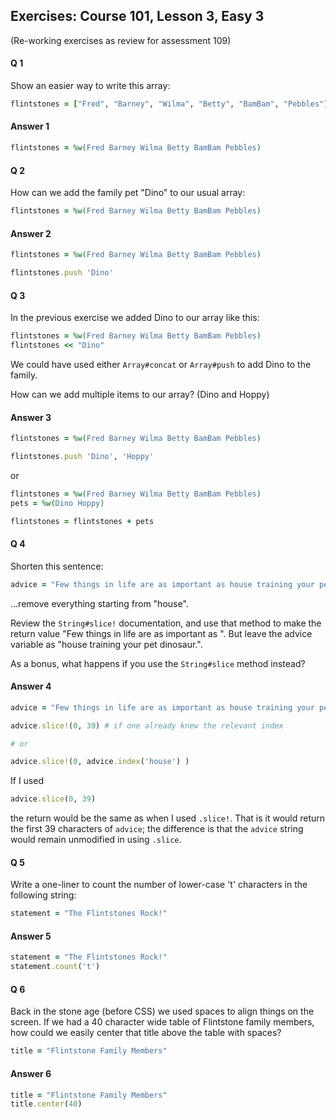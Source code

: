 ## Exercises: Course 101, Lesson 3, Easy 3
(Re-working exercises as review for assessment 109)
#### Q 1

Show an easier way to write this array:

```ruby
flintstones = ["Fred", "Barney", "Wilma", "Betty", "BamBam", "Pebbles"]
```

#### Answer 1

```ruby
flintstones = %w(Fred Barney Wilma Betty BamBam Pebbles)

```

#### Q 2

How can we add the family pet "Dino" to our usual array:

```ruby
flintstones = %w(Fred Barney Wilma Betty BamBam Pebbles)

```

#### Answer 2

```ruby
flintstones = %w(Fred Barney Wilma Betty BamBam Pebbles)

flintstones.push 'Dino'
```

#### Q 3

In the previous exercise we added Dino to our array like this:

```ruby
flintstones = %w(Fred Barney Wilma Betty BamBam Pebbles)
flintstones << "Dino"
```

We could have used either `Array#concat` or `Array#push` to add Dino to the family.

How can we add multiple items to our array? (Dino and Hoppy)

#### Answer 3
```ruby
flintstones = %w(Fred Barney Wilma Betty BamBam Pebbles)

flintstones.push 'Dino', 'Hoppy'
```

or
```ruby
flintstones = %w(Fred Barney Wilma Betty BamBam Pebbles)
pets = %w(Dino Hoppy)

flintstones = flintstones + pets
```

#### Q 4
Shorten this sentence:

```ruby
advice = "Few things in life are as important as house training your pet dinosaur."
```

...remove everything starting from "house".

Review the `String#slice!` documentation, and use that method to make the return value "Few things in life are as important as ". But leave the advice variable as "house training your pet dinosaur.".

As a bonus, what happens if you use the `String#slice` method instead?


#### Answer 4

```ruby
advice = "Few things in life are as important as house training your pet dinosaur."

advice.slice!(0, 39) # if one already knew the relevant index

# or

advice.slice!(0, advice.index('house') )

```
If I used
```ruby
advice.slice(0, 39)
```
the return would be the same as when I used `.slice!`.  That is it would return the first 39 characters of `advice`; the difference is that the `advice` string would remain unmodified in using `.slice`.

#### Q 5

Write a one-liner to count the number of lower-case 't' characters in the following string:

```ruby
statement = "The Flintstones Rock!"
```

#### Answer 5

```ruby
statement = "The Flintstones Rock!"
statement.count('t')
```

#### Q 6

Back in the stone age (before CSS) we used spaces to align things on the screen. If we had a 40 character wide table of Flintstone family members, how could we easily center that title above the table with spaces?

```ruby
title = "Flintstone Family Members"
```

#### Answer 6

```ruby
title = "Flintstone Family Members"
title.center(40)
```

